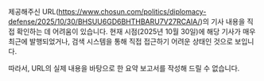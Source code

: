 제공해주신 URL(https://www.chosun.com/politics/diplomacy-defense/2025/10/30/BHSUU6GD6BHTHBARU7V27RCAIA/)의 기사 내용을 직접 확인하는 데 어려움이 있습니다. 현재 시점(2025년 10월 30일)에 해당 기사가 매우 최근에 발행되었거나, 검색 시스템을 통해 직접 접근하기 어려운 상태인 것으로 보입니다.

따라서, URL의 실제 내용을 바탕으로 한 요약 보고서를 작성해 드릴 수 없습니다.
